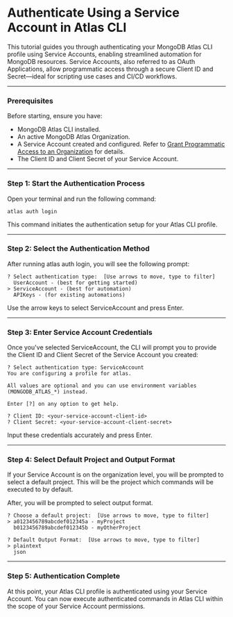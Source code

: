 # Authenticate Using a Service Account in Atlas CLI

This tutorial guides you through authenticating your MongoDB Atlas CLI profile using Service Accounts, enabling streamlined automation for MongoDB resources. Service Accounts, also referred to as OAuth Applications, allow programmatic access through a secure Client ID and Secret—ideal for scripting use cases and CI/CD workflows.

---

### Prerequisites
Before starting, ensure you have:

* MongoDB Atlas CLI installed.
* An active MongoDB Atlas Organization.
* A Service Account created and configured. Refer to [Grant Programmatic Access to an Organization](https://www.mongodb.com/docs/atlas/configure-api-access/#grant-programmatic-access-to-an-organization) for details.
* The Client ID and Client Secret of your Service Account.

---

### Step 1: Start the Authentication Process
Open your terminal and run the following command:

```
atlas auth login
```

This command initiates the authentication setup for your Atlas CLI profile.

---
### Step 2: Select the Authentication Method
After running atlas auth login, you will see the following prompt:

```
? Select authentication type:  [Use arrows to move, type to filter]  
  UserAccount - (best for getting started)  
> ServiceAccount - (best for automation)  
  APIKeys - (for existing automations)  
```

Use the arrow keys to select ServiceAccount and press Enter.

---
### Step 3: Enter Service Account Credentials
Once you've selected ServiceAccount, the CLI will prompt you to provide the Client ID and Client Secret of the Service Account you created:

```
? Select authentication type: ServiceAccount
You are configuring a profile for atlas.

All values are optional and you can use environment variables (MONGODB_ATLAS_*) instead.

Enter [?] on any option to get help.

? Client ID: <your-service-account-client-id>  
? Client Secret: <your-service-account-client-secret>  
```

Input these credentials accurately and press Enter.

---
### Step 4: Select Default Project and Output Format
If your Service Account is on the organization level, you will be prompted to select a default project. This will be the project which commands will be executed to by default.

After, you will be prompted to select output format.

```
? Choose a default project:  [Use arrows to move, type to filter]
> a0123456789abcdef012345a - myProject
  b0123456789abcdef012345b - myOtherProject

? Default Output Format:  [Use arrows to move, type to filter]
> plaintext
  json
```

---
### Step 5: Authentication Complete
At this point, your Atlas CLI profile is authenticated using your Service Account. You can now execute authenticated commands in Atlas CLI within the scope of your Service Account permissions.
